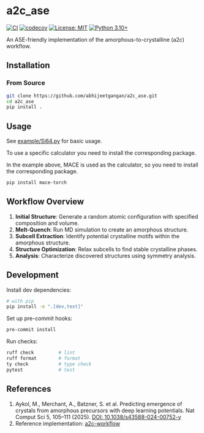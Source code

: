 # a2c_ase

[![CI](https://github.com/abhijeetgangan/a2c_ase/actions/workflows/ci.yml/badge.svg)](https://github.com/abhijeetgangan/a2c_ase/actions/workflows/ci.yml)
[![codecov](https://codecov.io/gh/abhijeetgangan/a2c_ase/branch/main/graph/badge.svg)](https://codecov.io/gh/abhijeetgangan/a2c_ase)
[![License: MIT](https://img.shields.io/badge/License-MIT-yellow.svg)](https://opensource.org/licenses/MIT)
[![Python 3.10+](https://img.shields.io/badge/python-3.10+-blue.svg)](https://www.python.org/downloads/)

An ASE-friendly implementation of the amorphous-to-crystalline (a2c) workflow.

## Installation

### From Source

```bash
git clone https://github.com/abhijeetgangan/a2c_ase.git
cd a2c_ase
pip install .
```
## Usage
See [example/Si64.py](https://github.com/abhijeetgangan/a2c_ase/blob/main/example/Si64.py) for basic usage.

To use a specific calculator you need to install the corresponding package.

In the example above, MACE is used as the calculator, so you need to install the corresponding package.

```bash
pip install mace-torch
```

## Workflow Overview

1. **Initial Structure**: Generate a random atomic configuration with specified composition and volume.
2. **Melt-Quench**: Run MD simulation to create an amorphous structure.
3. **Subcell Extraction**: Identify potential crystalline motifs within the amorphous structure.
4. **Structure Optimization**: Relax subcells to find stable crystalline phases.
5. **Analysis**: Characterize discovered structures using symmetry analysis.

## Development

Install dev dependencies:
```bash
# with pip
pip install -e ".[dev,test]"
```

Set up pre-commit hooks:
```bash
pre-commit install
```

Run checks:
```bash
ruff check         # lint
ruff format        # format
ty check           # type check
pytest             # test
```

## References

1. Aykol, M., Merchant, A., Batzner, S. et al. Predicting emergence of crystals from amorphous precursors with deep learning potentials. Nat Comput Sci 5, 105–111 (2025). [DOI: 10.1038/s43588-024-00752-y](https://doi.org/10.1038/s43588-024-00752-y)
2. Reference implementation: [a2c-workflow](https://github.com/jax-md/jax-md/blob/main/jax_md/a2c/a2c_workflow.py)
